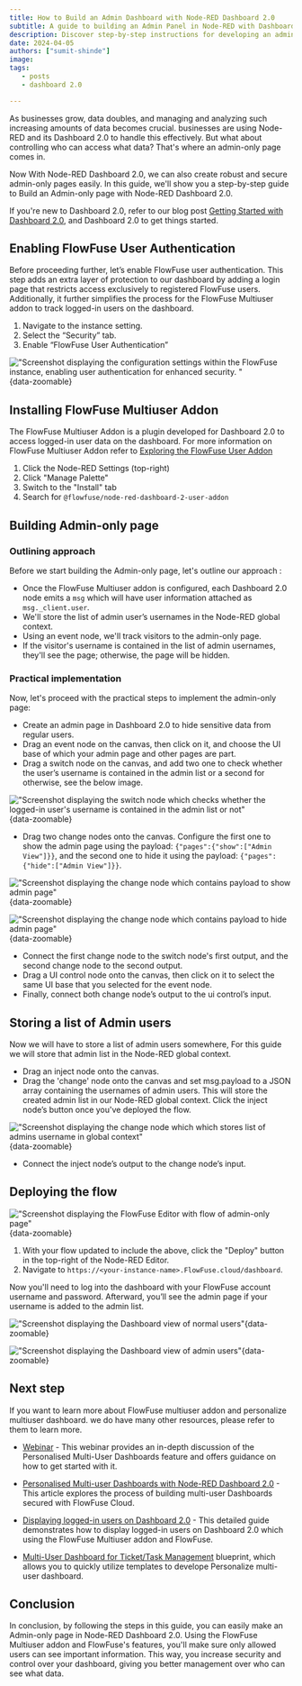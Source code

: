 ```yaml
---
title: How to Build an Admin Dashboard with Node-RED Dashboard 2.0
subtitle: A guide to building an Admin Panel in Node-RED with Dashboard 2.0
description: Discover step-by-step instructions for developing an admin-only page in Node-RED Dashboard 2.0 using the FlowFuse Multiuser addon. Additionally, learn how to secure Dashboard 2.0 and explore the features of the FlowFuse multiuser addon.
date: 2024-04-05
authors: ["sumit-shinde"]
image: 
tags:
   - posts
   - dashboard 2.0

---
```


As businesses grow, data doubles, and managing and analyzing such increasing amounts of data becomes crucial. businesses are using Node-RED and its Dashboard 2.0 to handle this effectively. But what about controlling who can access what data? That's where an admin-only page comes in.

<!--more-->

Now With Node-RED Dashboard 2.0, we can also create robust and secure admin-only pages easily. In this guide, we'll show you a step-by-step guide to Build an Admin-only page with Node-RED Dashboard 2.0.

If you're new to Dashboard 2.0, refer to our blog post [Getting Started with Dashboard 2.0](https://flowfuse.com/blog/2024/03/dashboard-getting-started/), and Dashboard 2.0 to get things started.

## Enabling FlowFuse User Authentication

Before proceeding further, let’s enable FlowFuse user authentication. This step adds an extra layer of protection to our dashboard by adding a login page that restricts access exclusively to registered FlowFuse users. Additionally, it further simplifies the process for the FlowFuse Multiuser addon to track logged-in users on the dashboard.

1. Navigate to the instance setting.
2. Select the “Security” tab.
3. Enable “FlowFuse User Authentication”

!["Screenshot displaying the configuration settings within the FlowFuse instance, enabling user authentication for enhanced security.
"](./images/displaying-logged-in-user-flowfuse-instance-setting.png "Screenshot displaying the configuration settings within the FlowFuse instance, enabling user authentication for enhanced security.
"){data-zoomable}

## Installing FlowFuse Multiuser Addon 

The FlowFuse Multiuser Addon is a plugin developed for Dashboard 2.0 to access logged-in user data on the dashboard. For more information on FlowFuse Multiuser Addon refer to [Exploring the FlowFuse User Addon ](https://flowfuse.com/blog/2024/04/displaying-logged-in-users-on-dashboard/#Enabling-FlowFuse-User-Authentication)

1. Click the Node-RED Settings (top-right)
2. Click "Manage Palette"
3. Switch to the "Install" tab
4. Search for `@flowfuse/node-red-dashboard-2-user-addon`

##  Building Admin-only page

### Outlining approach 

Before we start building the Admin-only page, let's outline our approach :

- Once the FlowFuse Multiuser addon is configured, each Dashboard 2.0 node emits a `msg` which will have user information attached as `msg._client.user`.
- We'll store the list of admin user’s usernames in the Node-RED global context.
- Using an event node, we'll track visitors to the admin-only page.
- If the visitor's username is contained in the list of admin usernames, they'll see the page; otherwise, the page will be hidden.

### Practical implementation

Now, let's proceed with the practical steps to implement the admin-only page:


- Create an admin page in Dashboard 2.0 to hide sensitive data from regular users.
- Drag an event node on the canvas, then click on it, and choose the UI base of which your admin page and other pages are part.
- Drag a switch node on the canvas, and add two one to check whether the user’s username is contained in the admin list or a second for otherwise, see the below image.

!["Screenshot displaying the switch node which checks whether the logged-in user's username is contained in the admin list or not"](./images/building-admin-panel-node-red-dashboard-2-switch-node-checking-page-viewer-isadmin.png "Screenshot displaying the switch node which checks whether the logged-in user's username is contained in the admin list or not"){data-zoomable}

- Drag two change nodes onto the canvas. Configure the first one to show the admin page using the payload: `{"pages":{"show":["Admin View"]}}`, and the second one to hide it using the payload: `{"pages":{"hide":["Admin View"]}}`.

!["Screenshot displaying the change node which contains payload to show admin page"](./images/building-admin-panel-node-red-dashboard-2-change-node-for-showing-page.png "Screenshot displaying the change node which contains payload to show admin page"){data-zoomable}

!["Screenshot displaying the change node which contains payload to hide admin page"](./images/building-admin-panel-node-red-dashboard-2-change-node-for-hidding-page.png "Screenshot displaying the change node which contains payload to display admin page"){data-zoomable}

- Connect the first change node to the switch node's first output, and the second change node to the second output.
- Drag a UI control node onto the canvas, then click on it to select the same UI base that you selected for the event node. 
- Finally, connect both change node’s output to the ui control’s input.

## Storing a list of Admin users

Now we will have to store a list of admin users somewhere, For this guide we will store that admin list in the Node-RED global context.

- Drag an inject node onto the canvas.
- Drag the 'change' node onto the canvas and set msg.payload to a JSON array containing the usernames of admin users. This will store the created admin list in our Node-RED global context. Click the inject node’s button once you've deployed the flow.

!["Screenshot displaying the change node which which stores list of admins username in global context"](./images/building-admin-panel-node-red-dashboard-2-change-node-for-storing-adminlist-to-global-contenxt.png "Screenshot displaying the change node which which stores list of admins username in global context"){data-zoomable}

- Connect the inject node’s output to the change node’s input.

## Deploying the flow

!["Screenshot displaying the FlowFuse Editor with flow of admin-only page"](./images/building-admin-panel-node-red-dashboard-2-flowfuse-editior.png "Screenshot displaying the FlowFuse Editor with flow of admin-only page"){data-zoomable}

1. With your flow updated to include the above, click the "Deploy" button in the top-right of the Node-RED Editor.
2. Navigate to `https://<your-instance-name>.FlowFuse.cloud/dashboard`.

Now you'll need to log into the dashboard with your FlowFuse account username and password. Afterward, you’ll see the admin page if your username is added to the admin list.

!["Screenshot displaying the Dashboard view of normal users"](./images/building-admin-panel-node-red-dashboard-2-dashboard-view-for-normal-users.png "Screenshot displaying the Dashboard view of normal users"){data-zoomable}

!["Screenshot displaying the Dashboard view of admin users"](./images/building-admin-panel-node-red-dashboard-2-dashboard-view-for-admin-users.png "Screenshot displaying the Dashboard view of admin users"){data-zoomable}

## Next step

If you want to learn more about FlowFuse multiuser addon and personalize multiuser dashboard. we do have many other resources, please refer to them to learn more.

- [Webinar](https://flowfuse.com/webinars/2024/node-red-dashboard-multi-user/) - This webinar provides an in-depth discussion of the Personalised Multi-User Dashboards feature and offers guidance on how to get started with it.
- [Personalised Multi-user Dashboards with Node-RED Dashboard 2.0](https://flowfuse.com/blog/2024/01/dashboard-2-multi-user/) - This article explores the process of building multi-user Dashboards secured with FlowFuse Cloud.
- [Displaying logged-in users on Dashboard 2.0](https://flowfuse.com/blog/2024/04/displaying-logged-in-users-on-dashboard/) - This detailed guide demonstrates how to display logged-in users on Dashboard 2.0 which using the FlowFuse Multiuser addon and FlowFuse.

- [Multi-User Dashboard for Ticket/Task Management](https://flowfuse.com/blueprints/flowfuse-dashboard/multi-user-dashboard/#multi-user-dashboard-for-ticket%2Ftask-management) blueprint, which allows you to quickly utilize templates to develope Personalize multi-user dashboard.

## Conclusion
In conclusion, by following the steps in this guide, you can easily make an Admin-only page in Node-RED Dashboard 2.0. Using the FlowFuse Multiuser addon and FlowFuse's features, you'll make sure only allowed users can see important information. This way, you increase security and control over your dashboard, giving you better management over who can see what data.



